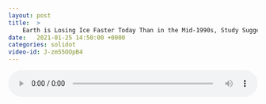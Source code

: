 ```yaml
---
layout: post
title:  >
    Earth is Losing Ice Faster Today Than in the Mid-1990s, Study Suggests
date:   2021-01-25 14:50:00 +0000
categories: solidot
video-id: J-zm55OOpB4
---
```


<audio src="/assets/82737b07bbabbd8d5dcdb286e1a15041.mp3" style="width: 100%;" controls></audio>

